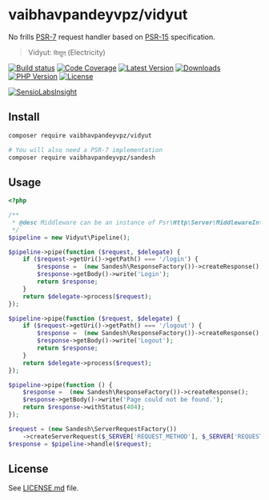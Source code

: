 # vaibhavpandeyvpz/vidyut
No frills [PSR-7](http://www.php-fig.org/psr/psr-7/) request handler based on [PSR-15](https://github.com/php-fig/fig-standards/blob/master/proposed/http-middleware/middleware.md) specification.

> Vidyut: `विद्युत्` (Electricity)

[![Build status][build-status-image]][build-status-url]
[![Code Coverage][code-coverage-image]][code-coverage-url]
[![Latest Version][latest-version-image]][latest-version-url]
[![Downloads][downloads-image]][downloads-url]
[![PHP Version][php-version-image]][php-version-url]
[![License][license-image]][license-url]

[![SensioLabsInsight][insights-image]][insights-url]

Install
-------
```bash
composer require vaibhavpandeyvpz/vidyut

# You will also need a PSR-7 implementation
composer require vaibhavpandeyvpz/sandesh
```

Usage
-----
```php
<?php

/**
 * @desc Middleware can be an instance of Psr\Http\Server\MiddlewareInterface or a callable with similar signature.
 */
$pipeline = new Vidyut\Pipeline();

$pipeline->pipe(function ($request, $delegate) {
    if ($request->getUri()->getPath() === '/login') {
        $response =  (new Sandesh\ResponseFactory())->createResponse();
        $response->getBody()->write('Login');
        return $response;
    }
    return $delegate->process($request);
});

$pipeline->pipe(function ($request, $delegate) {
    if ($request->getUri()->getPath() === '/logout') {
        $response =  (new Sandesh\ResponseFactory())->createResponse();
        $response->getBody()->write('Logout');
        return $response;
    }
    return $delegate->process($request);
});

$pipeline->pipe(function () {
    $response =  (new Sandesh\ResponseFactory())->createResponse();
    $response->getBody()->write('Page could not be found.');
    return $response->withStatus(404);
});

$request = (new Sandesh\ServerRequestFactory())
    ->createServerRequest($_SERVER['REQUEST_METHOD'], $_SERVER['REQUEST_URI'], $_SERVER);
$response = $pipeline->handle($request);
```

License
------
See [LICENSE.md][license-url] file.

[build-status-image]: https://img.shields.io/travis/vaibhavpandeyvpz/vidyut.svg?style=flat-square
[build-status-url]: https://travis-ci.org/vaibhavpandeyvpz/vidyut
[code-coverage-image]: https://img.shields.io/codecov/c/github/vaibhavpandeyvpz/vidyut.svg?style=flat-square
[code-coverage-url]: https://codecov.io/gh/vaibhavpandeyvpz/vidyut
[latest-version-image]: https://img.shields.io/github/release/vaibhavpandeyvpz/vidyut.svg?style=flat-square
[latest-version-url]: https://github.com/vaibhavpandeyvpz/vidyut/releases
[downloads-image]: https://img.shields.io/packagist/dt/vaibhavpandeyvpz/vidyut.svg?style=flat-square
[downloads-url]: https://packagist.org/packages/vaibhavpandeyvpz/vidyut
[php-version-image]: http://img.shields.io/badge/php-7.0+-8892be.svg?style=flat-square
[php-version-url]: https://packagist.org/packages/vaibhavpandeyvpz/vidyut
[license-image]: https://img.shields.io/badge/license-MIT-brightgreen.svg?style=flat-square
[license-url]: LICENSE.md
[insights-image]: https://insight.sensiolabs.com/projects/24a30378-57cb-49c0-b75d-900172e98457/small.png
[insights-url]: https://insight.sensiolabs.com/projects/24a30378-57cb-49c0-b75d-900172e98457
